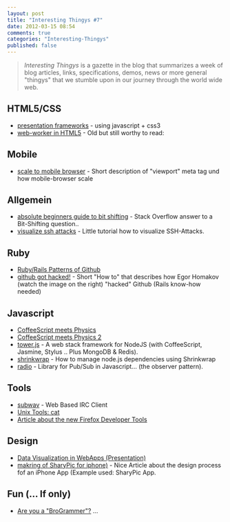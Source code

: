 ```yaml
---
layout: post
title: "Interesting Thingys #7"
date: 2012-03-15 08:54
comments: true
categories: "Interesting-Thingys"
published: false
---
```


> _Interesting Thingys_ is a gazette in the blog that summarizes a week of blog articles, links, specifications, demos, news or more general "thingys" that we stumble upon in our journey through the world wide web.

## HTML5/CSS
- [presentation frameworks](http://zoomzum.com/6-best-html5css3-presentation-frameworks/) -  using javascript + css3
- [web-worker in HTML5](http://cggallant.blogspot.com/2010/08/introduction-to-html-5-web-workers.html) - Old but still worthy to read: 


## Mobile
- [scale to mobile browser](http://johnkpaul.tumblr.com/post/18681089281/scale-to-mobile-browser-with-pictures) - Short description of "viewport" meta tag und how mobile-browser scale


## Allgemein
- [absolute beginners guide to bit shifting](http://stackoverflow.com/questions/141525/absolute-beginners-guide-to-bit-shifting) - Stack Overflow answer to a Bit-Shifting question..
- [visualize ssh attacks](http://www.wallix.org/2012/02/29/pylogsparser-visualizing-ssh-attacks-in-video/) - Little tutorial how to visualize SSH-Attacks.


## Ruby
- [Ruby/Rails Patterns of Github](http://zachholman.com/talk/ruby-patterns)
- [github got hacked!](http://homakov.blogspot.com/2012/03/how-to.html) - Short "How to" that describes how Egor Homakov (watch the image on the right) "hacked" Github (Rails know-how needed)


## Javascript
- [CoffeeScript meets Physics](http://soulwire.co.uk/coffeephysics/)
- [CoffeeScript meets Physics 2](http://badassjs.com/post/18503583619/coffeephysics-a-fast-new-physics-engine-written-in)
- [tower.js](http://towerjs.org/) - A web stack framework for NodeJS (with CoffeeScript, Jasmine, Stylus .. Plus MongoDB & Redis).
- [shrinkwrap](http://blog.nodejs.org/2012/02/27/managing-node-js-dependencies-with-shrinkwrap/) - How to manage node.js dependencies using Shrinkwrap
- [radio](http://radio.uxder.com/) - Library for Pub/Sub in Javascript... (the observer pattern).


## Tools
- [subwav](https://github.com/thedjpetersen/subway) - Web Based IRC Client
- [Unix Tools: cat](http://www.in-ulm.de/~mascheck/various/uuoc/)
- [Article about the new Firefox Developer Tools](http://www.andismith.com/blog/2012/02/firefox-developer-tools/)


## Design
- [Data Visualization in WebApps (Presentation)](http://speakerdeck.com/u/destraynor/p/designing-dashboards-data-visualisations-in-web-apps)
- [makring of SharyPic for iphone)](http://sachagreif.com/making-of-sharypic-for-iphone/) - Nice Article about the design process fof an iPhone App (Example used: SharyPic App.


## Fun (... If only)
- [Are you a "BroGrammer"?](http://www.sfgate.com/cgi-bin/article.cgi?f=/c/a/2012/03/02/BUIO1NFAMI.DTL) ...
